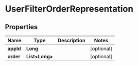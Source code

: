 # UserFilterOrderRepresentation

## Properties
Name | Type | Description | Notes
------------ | ------------- | ------------- | -------------
**appId** | **Long** |  |  [optional]
**order** | **List&lt;Long&gt;** |  |  [optional]
